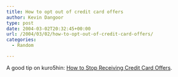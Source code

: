 ```yaml
---
title: How to opt out of credit card offers
author: Kevin Dangoor
type: post
date: 2004-03-02T20:32:45+00:00
url: /2004/03/02/how-to-opt-out-of-credit-card-offers/
categories:
  - Random

---
```

A good tip on kuro5hin: [How to Stop Receiving Credit Card Offers][1].

 [1]: http://www.kuro5hin.org/story/2004/3/1/13940/79585 "How to Stop Receiving Credit Card Offers || kuro5hin.org"